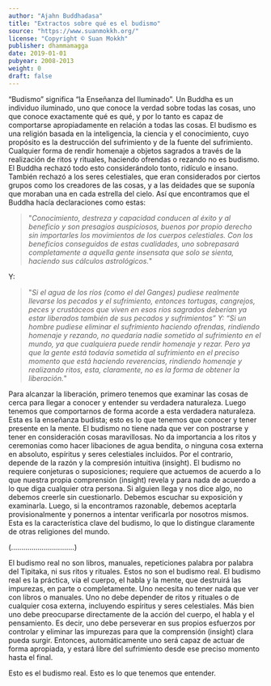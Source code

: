 ```yaml
---
author: "Ajahn Buddhadasa"
title: "Extractos sobre qué es el budismo"
source: "https://www.suanmokkh.org/"
license: "Copyright © Suan Mokkh"
publisher: dhammamagga
date: 2019-01-01
pubyear: 2008-2013 
weight: 0
draft: false
---
```

“Budismo” significa “la Enseñanza del Iluminado”. Un Buddha es un individuo iluminado, uno que conoce la verdad sobre todas las cosas, uno que conoce exactamente qué es qué, y por lo tanto es capaz de comportarse apropiadamente en relación a todas las cosas. El budismo es una religión basada en la inteligencia, la ciencia y el conocimiento, cuyo propósito es la destrucción del sufrimiento y de la fuente del sufrimiento. Cualquier forma de rendir homenaje a objetos sagrados a través de la realización de ritos y rituales, haciendo ofrendas o rezando no es budismo. El Buddha rechazó todo esto considerándolo tonto, ridículo e insano. También rechazó a los seres celestiales, que eran considerados por ciertos grupos como los creadores de las cosas, y a las deidades que se suponía que moraban una en cada estrella del cielo. Así que encontramos que el Buddha hacía declaraciones como estas:  

> "*Conocimiento, destreza y capacidad conducen al éxito y al beneficio y son presagios auspiciosos, buenos por propio derecho sin importarles los movimientos de los cuerpos celestiales. Con los beneficios conseguidos de estas cualidades, uno sobrepasará completamente a aquella gente insensata que solo se sienta, haciendo sus cálculos astrológicos.*"  

Y:  

> "*Si el agua de los ríos (como el del Ganges) pudiese realmente llevarse los pecados y el sufrimiento, entonces tortugas, cangrejos, peces y crustáceos que viven en esos ríos sagrados deberían ya estar liberados también de sus pecados y sufrimientos” Y: “Si un hombre pudiese eliminar el sufrimiento haciendo ofrendas, rindiendo homenaje y rezando, no quedaría nadie sometido al sufrimiento en el mundo, ya que cualquiera puede rendir homenaje y rezar. Pero ya que la gente está todavía sometida al sufrimiento en el preciso momento que está haciendo reverencias, rindiendo homenaje y realizando ritos, esta, claramente, no es la forma de obtener la liberación.*"  

Para alcanzar la liberación, primero tenemos que examinar las cosas de cerca para llegar a conocer y entender su verdadera naturaleza. Luego tenemos que comportarnos de forma acorde a esta verdadera naturaleza. Esta es la enseñanza budista; esto es lo que tenemos que conocer y tener presente en la mente. El budismo no tiene nada que ver con postrarse y tener en consideración cosas maravillosas. No da importancia a los ritos y ceremonias como hacer libaciones de agua bendita, o ninguna cosa externa en absoluto, espíritus y seres celestiales incluidos. Por el contrario, depende de la razón y la compresión intuitiva (insight). El budismo no requiere conjeturas o suposiciones; requiere que actuemos de acuerdo a lo que nuestra propia comprensión (insight) revela y para nada de acuerdo a lo que diga cualquier otra persona. Si alguien llega y nos dice algo, no debemos creerle sin cuestionarlo. Debemos escuchar su exposición y examinarla. Luego, si la encontramos razonable, debemos aceptarla provisionalmente y ponernos a intentar verificarla por nosotros mismos. Esta es la característica clave del budismo, lo que lo distingue claramente de otras religiones del mundo.  

(...............................)  

El budismo real no son libros, manuales, repeticiones palabra por palabra del Tipitaka, ni sus ritos y rituales. Estos no son el budismo real. El budismo real es la práctica, vía el cuerpo, el habla y la mente, que destruirá las impurezas, en parte o completamente. Uno necesita no tener nada que ver con libros o manuales. Uno no debe depender de ritos y rituales o de cualquier cosa externa, incluyendo espíritus y seres celestiales. Más bien uno debe preocuparse directamente de la acción del cuerpo, el habla y el pensamiento. Es decir, uno debe perseverar en sus propios esfuerzos por controlar y eliminar las impurezas para que la comprensión (insight) clara pueda surgir. Entonces, automáticamente uno será capaz de actuar de forma apropiada, y estará libre del sufrimiento desde ese preciso momento hasta el final.  

Esto es el budismo real. Esto es lo que tenemos que entender.  

